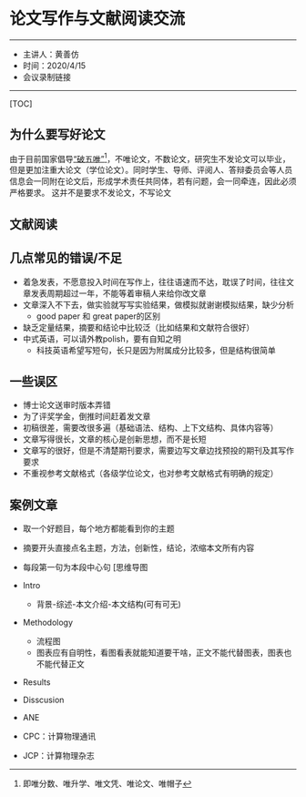 # 论文写作与文献阅读交流
---
- 主讲人：黄善仿
- 时间：2020/4/15
- 会议录制链接
---
[TOC]

## 为什么要写好论文
由于目前国家倡导[“破五唯”](https://baijiahao.baidu.com/s?id=1631241604261741671&wfr=spider&for=pc)[^1]，不唯论文，不数论文，研究生不发论文可以毕业，但是更加注重大论文（学位论文）。同时学生、导师、评阅人、答辩委员会等人员信息会一同附在论文后，形成学术责任共同体，若有问题，会一同牵连，因此必须严格要求。
这并不是要求不发论文，不写论文

[^1]:即唯分数、唯升学、唯文凭、唯论文、唯帽子
## 文献阅读
## 几点常见的错误/不足
- 着急发表，不愿意投入时间在写作上，往往语速而不达，耽误了时间，往往文章发表周期超过一年，不能等着审稿人来给你改文章
- 文章深入不下去，做实验就写写实验结果，做模拟就谢谢模拟结果，缺少分析
  - good paper 和 great paper的区别
- 缺乏定量结果，摘要和结论中比较泛（比如结果和文献符合很好）
- 中式英语，可以请外教polish，要有自知之明
  - 科技英语希望写短句，长只是因为附属成分比较多，但是结构很简单

## 一些误区
- 博士论文送审时版本弄错
- 为了评奖学金，倒推时间赶着发文章
- 初稿很差，需要改很多遍（基础语法、结构、上下文结构、具体内容等）
- 文章写得很长，文章的核心是创新思想，而不是长短
- 文章写的很好，但是不清楚期刊要求，需要边写文章边找预投的期刊及其写作要求
- 不重视参考文献格式（各级学位论文，也对参考文献格式有明确的规定）

## 案例文章

- 取一个好题目，每个地方都能看到你的主题
- 摘要开头直接点名主题，方法，创新性，结论，浓缩本文所有内容
- 每段第一句为本段中心句
[思维导图
- Intro
  - 背景-综述-本文介绍-本文结构(可有可无)
- Methodology
  - 流程图
  - 图表应有自明性，看图看表就能知道要干啥，正文不能代替图表，图表也不能代替正文
- Results
- Disscusion


- ANE
- CPC：计算物理通讯
- JCP：计算物理杂志
